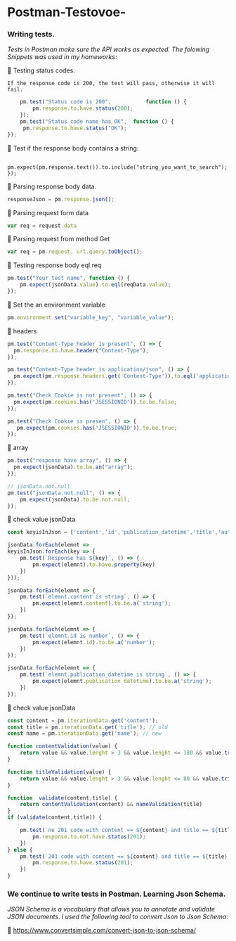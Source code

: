 # Postman-Testovoe-
### Writing tests.
 *Tests in Postman make sure the API works as expected. The folowing Snippets was used in my homeworks*:

:small_orange_diamond: Testing status codes.

    If the response code is 200, the test will pass, otherwise it will fail.
```js
    pm.test("Status code is 200",           function () {
        pm.response.to.have.status(200);
    });
    pm.test("Status code name has OK",  function () {
     pm.response.to.have.status("OK");
});
```
:small_orange_diamond: Test if the response body contains a string:
```pm.test("Body matches string", function () {
    pm.expect(pm.response.text()).to.include("string_you_want_to_search");
});
```
:small_orange_diamond:  Parsing response body data.
```js 
responseJson = pm.response.json();
```
:small_orange_diamond: Parsing request form data 
```js
var req = request.data
```
:small_orange_diamond: Parsing request from method Get
```js
var req = pm.request. url.query.toObject();
```
:small_orange_diamond: Testing response body eql req
```js
pm.test("Your test name", function () {
    pm.expect(jsonData.value).to.eql(reqData.value);
});
```
:small_orange_diamond: Set the an environment variable
```js
pm.environment.set("variable_key", "variable_value");
```
:small_orange_diamond: headers
```js
pm.test("Content-Type header is present", () => {
  pm.response.to.have.header("Content-Type");
});

pm.test("Content-Type header is application/json", () => {
  pm.expect(pm.response.headers.get('Content-Type')).to.eql('application/json');
});

pm.test("Check Cookie is not present", () => {
  pm.expect(pm.cookies.has('JSESSIONID')).to.be.false;
});

pm.test("Check Cookie is presen", () => {
   pm.expect(pm.cookies.has('JSESSIONID')).to.be.true;
});
```

:small_orange_diamond: array
```js
pm.test("response have array", () => {
  pm.expect(jsonData).to.be.an("array");
});

// jsonData.not.null
pm.test("jsonData.not.null", () => {
    pm.expect(jsonData).to.be.not.null;
});
```
:small_orange_diamond: check value jsonData
```js
const keyisInJson = ['content','id','publication_datetime','title','author']

jsonData.forEach(elemnt =>
keyisInJson.forEach(key => {
    pm.test(`Response has ${key}`, () => {
        pm.expect(elemnt).to.have.property(key)
    })
}));

jsonData.forEach(elemnt => {
    pm.test(`elemnt.content is string`, () => {
        pm.expect(elemnt.content).to.be.a('string');
    })
});

jsonData.forEach(elemnt => {
    pm.test(`elemnt.id is number`, () => {
        pm.expect(elemnt.id).to.be.a('number');
    })
});

jsonData.forEach(elemnt => {
    pm.test(`elemnt.publication_datetime is string`, () => {
        pm.expect(elemnt.publication_datetime).to.be.a('string');
    })
});
```

:small_orange_diamond: check value jsonData
```js
const content = pm.iterationData.get('content');
const title = pm.iterationData.get('title'); // old
const name = pm.iterationData.get('name'); // new

function contentValidation(value) {
    return value && value.lenght > 3 && value.lenght <= 180 && value.trim() == value
}

function titleValidation(value) {
    return value && value.lenght > 3 && value.lenght <= 80 && value.trim() == value
}

function  validate(content,title) {
    return contentValidation(content) && nameValidation(title)
}
if (validate(content,title)) {

    pm.test(`ne 201 code with content == ${content} and title == ${title} `, () => {
        pm.response.to.not.have.status(201);
    })
} else {
    pm.test(`201 code with content == ${content} and title == ${title} `, () => {
        pm.response.to.have.status(201);
    })
}
```
### We continue to write tests in Postman. Learning Json Schema.
*JSON Schema is a vocabulary that allows you to annotate and validate JSON documents*.
*I used the following tool to convert Json to Json Schema*:

:link: https://www.convertsimple.com/convert-json-to-json-schema/
